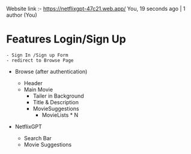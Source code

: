 Website link :- https://netflixgpt-47c21.web.app/
You, 19 seconds ago | 1 author (You) 
# Features Login/Sign Up
    - Sign In /Sign up Form
    - redirect to Browse Page 
    
- Browse (after authentication)
    - Header
    - Main Movie
        - Tailer in Background
        - Title & Description
        - MovieSuggestions
            - MovieLists * N

- NetflixGPT 
    - Search Bar
    - Movie Suggestions 
